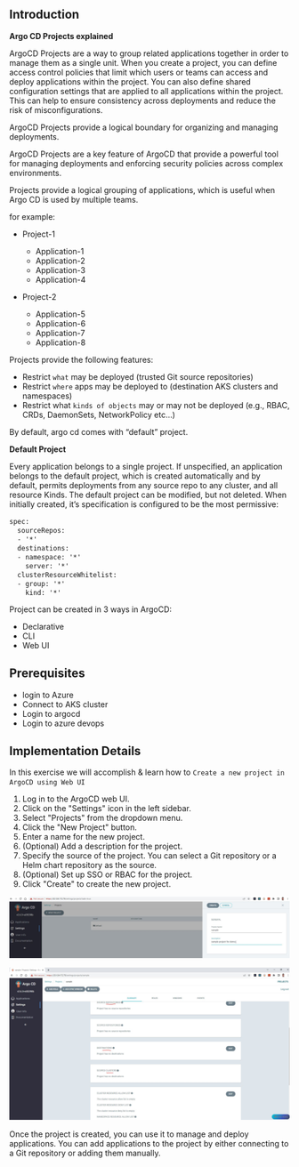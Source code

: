 ## Introduction

**Argo CD Projects explained**

ArgoCD Projects are a way to group related applications together in order to manage them as a single unit. When you create a project, you can define access control policies that limit which users or teams can access and deploy applications within the project. You can also define shared configuration settings that are applied to all applications within the project. This can help to ensure consistency across deployments and reduce the risk of misconfigurations.

ArgoCD Projects provide a logical boundary for organizing and managing deployments. 

ArgoCD Projects are a key feature of ArgoCD that provide a powerful tool for managing deployments and enforcing security policies across complex environments.


Projects provide a logical grouping of applications, which is useful when Argo CD is used by multiple teams.

for example: 

- Project-1
    - Application-1
    - Application-2
    - Application-3
    - Application-4

- Project-2
    - Application-5
    - Application-6
    - Application-7
    - Application-8

Projects provide the following features:

- Restrict `what` may be deployed (trusted Git source repositories)
- Restrict `where` apps may be deployed to (destination AKS clusters and namespaces)
- Restrict what `kinds of objects` may or may not be deployed (e.g., RBAC, CRDs, DaemonSets, NetworkPolicy etc…)


By default, argo cd comes with “default” project.

**Default Project**

Every application belongs to a single project. If unspecified, an application belongs to the default project, which is created automatically and by default, permits deployments from any source repo to any cluster, and all resource Kinds. The default project can be modified, but not deleted. When initially created, it’s specification is configured to be the most permissive:


```
spec:
  sourceRepos:
  - '*'
  destinations:
  - namespace: '*'
    server: '*'
  clusterResourceWhitelist:
  - group: '*'
    kind: '*'
```


Project can be created in 3 ways in ArgoCD:

- Declarative
- CLI
- Web UI
  

## Prerequisites

- login to Azure
- Connect to AKS cluster
- Login to argocd
- Login to azure devops


## Implementation Details

In this exercise we will accomplish & learn how to `Create a new project in ArgoCD using Web UI`

1. Log in to the ArgoCD web UI.
2. Click on the "Settings" icon in the left sidebar.
3. Select "Projects" from the dropdown menu.
4. Click the "New Project" button.
5. Enter a name for the new project.
6. (Optional) Add a description for the project.
7. Specify the source of the project. You can select a Git repository or a Helm chart repository as the source.
8. (Optional) Set up SSO or RBAC for the project.
9. Click "Create" to create the new project.

![image.jpg](images/image-10.jpg)

![image.jpg](images/image-11.jpg)

Once the project is created, you can use it to manage and deploy applications. You can add applications to the project by either connecting to a Git repository or adding them manually.
